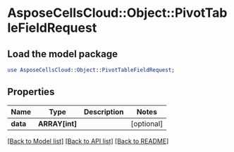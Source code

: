 # AsposeCellsCloud::Object::PivotTableFieldRequest

## Load the model package
```perl
use AsposeCellsCloud::Object::PivotTableFieldRequest;
```

## Properties
Name | Type | Description | Notes
------------ | ------------- | ------------- | -------------
**data** | **ARRAY[int]** |  | [optional] 

[[Back to Model list]](../README.md#documentation-for-models) [[Back to API list]](../README.md#documentation-for-api-endpoints) [[Back to README]](../README.md)


